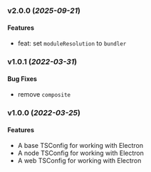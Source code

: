 ### v2.0.0 (_2025-09-21_)

#### Features

- feat: set `moduleResolution` to `bundler`

### v1.0.1 (_2022-03-31_)

#### Bug Fixes

- remove `composite`

### v1.0.0 (_2022-03-25_)

#### Features

- A base TSConfig for working with Electron
- A node TSConfig for working with Electron
- A web TSConfig for working with Electron

